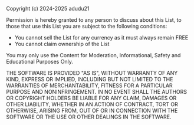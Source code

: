 Copyright (c) 2024-2025 adudu21

Permission is hereby granted to any person to discuss about this List, to those that use this List you are subject to the following conditions:
- You cannot sell the List for any currency as it must always remain FREE
- You cannot claim ownership of the List

You may only use the Content for Moderation, Informational, Safety and Educational Purposes Only.

THE SOFTWARE IS PROVIDED "AS IS", WITHOUT WARRANTY OF ANY KIND, EXPRESS OR
IMPLIED, INCLUDING BUT NOT LIMITED TO THE WARRANTIES OF MERCHANTABILITY,
FITNESS FOR A PARTICULAR PURPOSE AND NONINFRINGEMENT. IN NO EVENT SHALL THE
AUTHORS OR COPYRIGHT HOLDERS BE LIABLE FOR ANY CLAIM, DAMAGES OR OTHER
LIABILITY, WHETHER IN AN ACTION OF CONTRACT, TORT OR OTHERWISE, ARISING FROM,
OUT OF OR IN CONNECTION WITH THE SOFTWARE OR THE USE OR OTHER DEALINGS IN THE
SOFTWARE.
